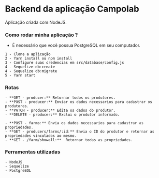 # Backend da aplicação Campolab

Aplicação criada com NodeJS.

### Como rodar minha aplicação ?

- É necessário que você possua PostgreSQL em seu computador.

```
1 - Clone a aplicação
2 - Yarn install ou npm install
3 - Configure suas credencias em src/database/config.js
4 - Sequelize db:create
4 - Sequelize db:migrate
5 - Yarn start

```

### Rotas

```
- **GET - producer:** Retornar todos os produtores.
- **POST - producer:** Enviar os dados necessarios para cadastrar os produtores.
- **PATCH - producer:** Edita os dados do produtor.
- **DELETE - producer:** Exclui o produtor informado.

- **POST - farms:** Envia os dados necessarios para cadastrar as propriedades.
- **GET - producers/farms/:id:** Envia o ID do produtor e retornar as propriedades vinculados ao mesmo.
- **GET - /farm/showall:**  Retornar todas as propriedades.

```

### Ferramentas utilizadas

```
- NodeJS
- Sequelize
- PostgreSQL
```

